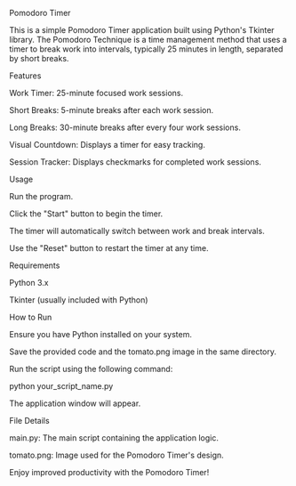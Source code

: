 Pomodoro Timer

This is a simple Pomodoro Timer application built using Python's Tkinter library. The Pomodoro Technique is a time management method that uses a timer to break work into intervals, typically 25 minutes in length, separated by short breaks.

Features

Work Timer: 25-minute focused work sessions.

Short Breaks: 5-minute breaks after each work session.

Long Breaks: 30-minute breaks after every four work sessions.

Visual Countdown: Displays a timer for easy tracking.

Session Tracker: Displays checkmarks for completed work sessions.

Usage

Run the program.

Click the "Start" button to begin the timer.

The timer will automatically switch between work and break intervals.

Use the "Reset" button to restart the timer at any time.

Requirements

Python 3.x

Tkinter (usually included with Python)

How to Run

Ensure you have Python installed on your system.

Save the provided code and the tomato.png image in the same directory.

Run the script using the following command:

python your_script_name.py

The application window will appear.

File Details

main.py: The main script containing the application logic.

tomato.png: Image used for the Pomodoro Timer's design.

Enjoy improved productivity with the Pomodoro Timer!
